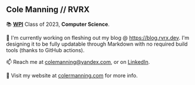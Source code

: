 ## Cole Manning // RVRX

  📚 **[WPI](https://www.wpi.edu/)** Class of 2023, **Computer Science**.
  
  🎥 I'm currently working on fleshing out my blog @ https://blog.rvrx.dev. I'm designing it to be fully updatable through Markdown with no required build tools (thanks to GitHub actions).

  📫 Reach me at colemanning@yandex.com, or on [LinkedIn](https://www.linkedin.com/in/colemanning/).
  
  👤 Visit my website at [colermanning.com](https://colermanning.com/) for more info.
